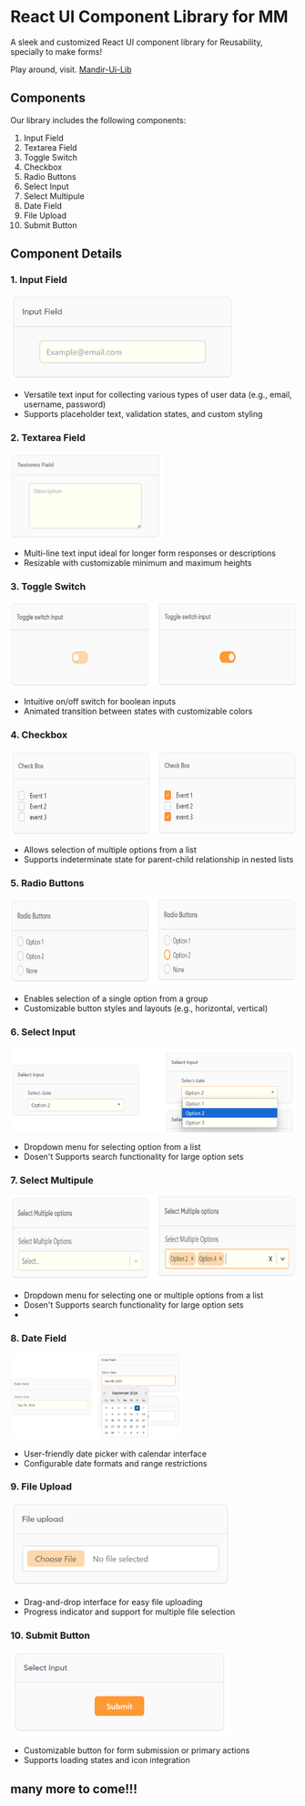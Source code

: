 # React UI Component Library for MM

A sleek and customized React UI component library for Reusability, specially to make forms!

Play around, visit.  <a href="[https://gotify-pro.netlify.app/](https://react-ui-component-library-six.vercel.app/)" target="_blank"> Mandir-Ui-Lib<a/>

## Components

Our library includes the following components:

1. Input Field
2. Textarea Field
3. Toggle Switch
4. Checkbox
5. Radio Buttons
6. Select Input
7. Select Multipule
8. Date Field
9. File Upload
10. Submit Button

## Component Details

### 1. Input Field
<img src="compSS/tb.png" alt="Input Field" height="150" />

- Versatile text input for collecting various types of user data (e.g., email, username, password)
- Supports placeholder text, validation states, and custom styling

### 2. Textarea Field
<img src="compSS/ta.png" alt="Input Field" height="150" />


- Multi-line text input ideal for longer form responses or descriptions
- Resizable with customizable minimum and maximum heights

### 3. Toggle Switch
<img src="compSS/tgl.png" alt="Input Field" height="150" />

- Intuitive on/off switch for boolean inputs
- Animated transition between states with customizable colors

### 4. Checkbox
<img src="compSS/cb.png" alt="Input Field" height="150" />

- Allows selection of multiple options from a list
- Supports indeterminate state for parent-child relationship in nested lists

### 5. Radio Buttons
<img src="compSS/rb.png" alt="Input Field" height="150" />

- Enables selection of a single option from a group
- Customizable button styles and layouts (e.g., horizontal, vertical)

### 6. Select Input
<img src="compSS/op.png" alt="Input Field" height="150" />

- Dropdown menu for selecting option from a list
- Dosen't Supports search functionality for large option sets

### 7. Select Multipule
<img src="compSS/mop.png" alt="Input Field" height="150" />

- Dropdown menu for selecting one or multiple options from a list
- Dosen't Supports search functionality for large option sets
- 
### 8. Date Field
<img src="compSS/cal.png" alt="Input Field" height="150" />

- User-friendly date picker with calendar interface
- Configurable date formats and range restrictions

### 9. File Upload
<img src="compSS/sf.png" alt="Input Field" height="150" />

- Drag-and-drop interface for easy file uploading
- Progress indicator and support for multiple file selection

### 10. Submit Button
<img src="compSS/sbtn.png" alt="Input Field" height="150" />

- Customizable button for form submission or primary actions
- Supports loading states and icon integration

## many more to come!!!
